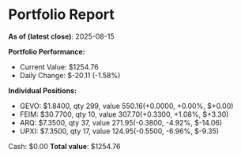 # Portfolio Report
**As of (latest close)**: 2025-08-15

**Portfolio Performance:**
- Current Value: $1254.76
- Daily Change: $-20.11 (-1.58%)

**Individual Positions:**
- GEVO: $1.8400, qty 299, value $550.16 ($+0.0000, +0.00%, $+0.00)
- FEIM: $30.7700, qty 10, value $307.70 ($+0.3300, +1.08%, $+3.30)
- ARQ: $7.3500, qty 37, value $271.95 ($-0.3800, -4.92%, $-14.06)
- UPXI: $7.3500, qty 17, value $124.95 ($-0.5500, -6.96%, $-9.35)

Cash: $0.00
**Total value**: $1254.76
